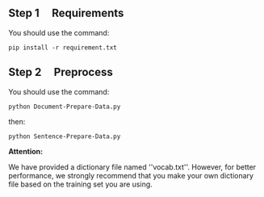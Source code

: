 ## Step 1 &nbsp; &nbsp; Requirements

You should use the command:
```
pip install -r requirement.txt
```
## Step 2 &nbsp; &nbsp; Preprocess

You should use the command:
```
python Document-Prepare-Data.py
```
then:
```
python Sentence-Prepare-Data.py
```
**Attention:**

We have provided a dictionary file named ''vocab.txt''. However, for better performance, we strongly recommend that you make your own dictionary file based on the training set you are using.
